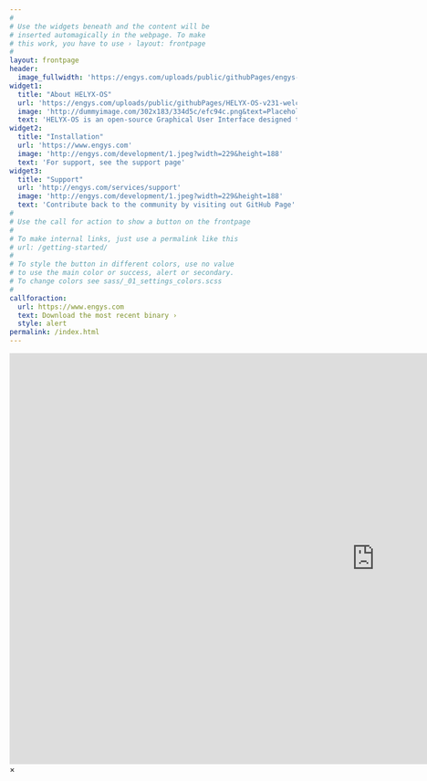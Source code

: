 ```yaml
---
#
# Use the widgets beneath and the content will be
# inserted automagically in the webpage. To make
# this work, you have to use › layout: frontpage
#
layout: frontpage
header:
  image_fullwidth: 'https://engys.com/uploads/public/githubPages/engys-header-background.png'
widget1:
  title: "About HELYX-OS"
  url: 'https://engys.com/uploads/public/githubPages/HELYX-OS-v231-welcomescreen-03.png'
  image: 'http://dummyimage.com/302x183/334d5c/efc94c.png&text=Placeholder'
  text: 'HELYX-OS is an open-source Graphical User Interface designed to work natively with the version 2.4.0 of the OpenFOAM library. The GUI is developed by ENGYS using Java+VTK and delivered to the public under the GNU General Public License.'
widget2:
  title: "Installation"
  url: 'https://www.engys.com'
  image: 'http://engys.com/development/1.jpeg?width=229&height=188'
  text: 'For support, see the support page'
widget3:
  title: "Support"
  url: 'http://engys.com/services/support'
  image: 'http://engys.com/development/1.jpeg?width=229&height=188'
  text: 'Contribute back to the community by visiting out GitHub Page'
#
# Use the call for action to show a button on the frontpage
#
# To make internal links, just use a permalink like this
# url: /getting-started/
#
# To style the button in different colors, use no value
# to use the main color or success, alert or secondary.
# To change colors see sass/_01_settings_colors.scss
#
callforaction:
  url: https://www.engys.com
  text: Download the most recent binary ›
  style: alert
permalink: /index.html
---
```

<div id="videoModal" class="reveal-modal large" data-reveal="">
  <div class="flex-video widescreen vimeo" style="display: block;">
    <iframe width="1280" height="720" src="https://www.youtube.com/embed/3b5zCFSmVvU" frameborder="0" allowfullscreen></iframe>
  </div>
  <a class="close-reveal-modal">&#215;</a>
</div>
